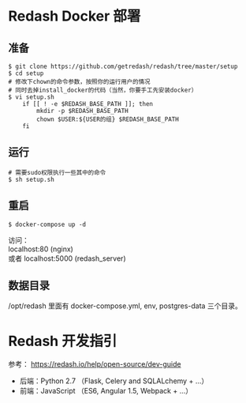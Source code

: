 # Redash Docker 部署
## 准备
```shell
$ git clone https://github.com/getredash/redash/tree/master/setup
$ cd setup
# 修改下chown的命令参数，按照你的运行用户的情况
# 同时去掉install_docker的代码（当然，你要手工先安装docker）
$ vi setup.sh
    if [[ ! -e $REDASH_BASE_PATH ]]; then
        mkdir -p $REDASH_BASE_PATH
        chown $USER:${USER的组} $REDASH_BASE_PATH
    fi
```

## 运行
```shell
# 需要sudo权限执行一些其中的命令
$ sh setup.sh
```

## 重启
```shell
$ docker-compose up -d
```

访问：  
localhost:80  (nginx)  
或者 localhost:5000 (redash_server)

## 数据目录
/opt/redash 里面有 docker-compose.yml, env, postgres-data 三个目录。

# Redash 开发指引
参考： https://redash.io/help/open-source/dev-guide
* 后端：Python 2.7 （Flask, Celery and SQLALchemy + ...）
* 前端：JavaScript （ES6, Angular 1.5, Webpack + ...）
